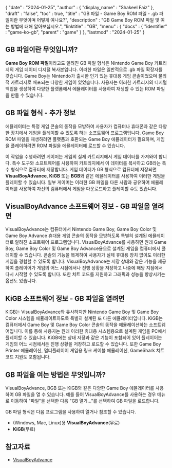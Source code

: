 {
  "date" : "2024-01-25",
  "author" : {
    "display_name" : "Shakeel Faiz"
  },
  "draft" : "false",
  "toc" : true,
  "title" : "GB 파일 - Game Boy ROM 파일 - .gb 파일이란 무엇이며 어떻게 여나요?",
  "description" : "GB Game Boy ROM 파일 및 여는 방법에 대해 알아보십시오.",
  "linktitle" : "GB",
  "menu" : {
    "docs" : {
      "identifier" : "game-ko-gb",
      "parent" : "game"
    }
  },
  "lastmod" : "2024-01-25"
}

## GB 파일이란 무엇입니까?

**Game Boy ROM 파일**이라고도 알려진 GB 파일 형식은 Nintendo Game Boy 카트리지의 게임 데이터 디지털 복사본입니다. 이러한 파일은 일반적으로 .gb 파일 확장자를 갖습니다. Game Boy는 Nintendo가 출시한 인기 있는 휴대용 게임 콘솔이었으며 물리적 카트리지로 배포되는 다양한 게임이 있었습니다. 사용자는 이러한 카트리지의 디지털 백업을 생성하여 다양한 플랫폼에서 에뮬레이터를 사용하여 재생할 수 있는 ROM 파일을 만들 수 있습니다.

## GB 파일 형식 - 추가 정보

에뮬레이터는 특정 게임 콘솔의 동작을 모방하여 사용자가 컴퓨터나 휴대폰과 같은 다양한 장치에서 게임을 플레이할 수 있도록 하는 소프트웨어 프로그램입니다. Game Boy ROM 파일을 재생하려면 플랫폼과 호환되는 Game Boy 에뮬레이터가 필요하며, 게임을 플레이하려면 ROM 파일을 에뮬레이터에 로드할 수 있습니다.

이 작업을 수행하려면 게이머는 게임의 실제 카트리지에서 게임 데이터를 가져와야 합니다. 특수 도구와 소프트웨어를 사용하여 카트리지에서 이 데이터를 복사하고 GB라는 특수 형식으로 컴퓨터에 저장합니다. 게임 데이터가 GB 형식으로 컴퓨터에 저장되면 **VisualBoyAdvance**, **KiGB** 또는 **BGB**와 같은 에뮬레이터를 사용하여 이러한 게임을 플레이할 수 있습니다. 일부 게이머는 이러한 GB 파일을 다른 사람과 공유하여 에뮬레이터를 사용하여 자신의 컴퓨터에서 게임을 다운로드하고 플레이할 수도 있습니다.

## VisualBoyAdvance 소프트웨어 정보 - GB 파일을 열려면

VisualBoyAdvance는 컴퓨터에서 Nintendo Game Boy, Game Boy Color 및 Game Boy Advance 휴대용 게임 콘솔의 동작을 모방하도록 특별히 설계된 에뮬레이터로 알려진 소프트웨어 프로그램입니다. VisualBoyAdvance를 사용하면 원래 Game Boy, Game Boy Color 및 Game Boy Advance용으로 설계된 게임을 컴퓨터에서 플레이할 수 있습니다. 콘솔의 기능을 복제하여 사용자가 실제 휴대용 장치 없이도 이러한 게임을 경험할 수 있도록 합니다. VisualBoyAdvance는 저장 상태와 같은 기능을 제공하여 플레이어가 게임의 어느 시점에서나 진행 상황을 저장하고 나중에 해당 지점에서 다시 시작할 수 있도록 합니다. 또한 치트 코드를 지원하고 그래픽과 성능을 향상시키는 옵션도 있습니다.

## KiGB 소프트웨어 정보 - GB 파일을 열려면

KiGB는 VisualBoyAdvance와 유사하지만 Nintendo Game Boy 및 Game Boy Color 시스템을 에뮬레이트하도록 특별히 설계된 또 다른 에뮬레이터입니다. KiGB는 컴퓨터에서 Game Boy 및 Game Boy Color 콘솔의 동작을 에뮬레이션하는 소프트웨어입니다. 이를 통해 사용자는 원래 이러한 휴대용 시스템용으로 설계된 게임을 PC에서 플레이할 수 있습니다. KiGB에는 상태 저장과 같은 기능이 포함되어 있어 플레이어는 게임의 어느 시점에서든 진행 상황을 저장하고 로드할 수 있습니다. 또한 Game Boy Printer 에뮬레이션, 멀티플레이어 게임용 링크 케이블 에뮬레이션, GameShark 치트 코드 지원도 포함됩니다.

## GB 파일을 여는 방법은 무엇입니까?

VisualBoyAdvance, BGB 또는 KiGB와 같은 다양한 Game Boy 에뮬레이터를 사용하여 GB 파일을 열 수 있습니다. 예를 들어 VisualBoyAdvance를 사용하는 경우 메뉴로 이동하여 "파일"을 선택한 다음 "GB 열기..."를 선택하여 GB 파일을 로드합니다.

GB 파일 형식은 다음 프로그램을 사용하여 열거나 참조할 수 있습니다.

- (Windows, Mac, Linux)용 **VisualBoyAdvance**(무료)
- **KiGB**(무료)

## 참고자료
* [VisualBoyAdvance](https://en.wikipedia.org/wiki/VisualBoyAdvance)
